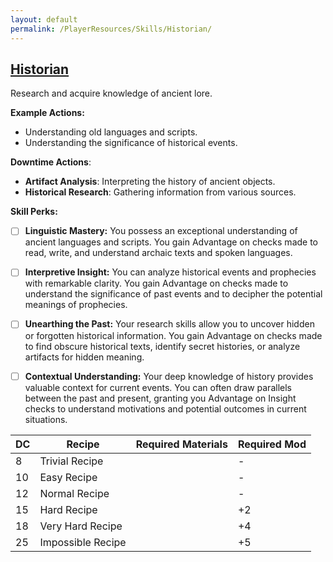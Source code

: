 ```yaml
---
layout: default
permalink: /PlayerResources/Skills/Historian/
---
```

## [Historian](#Historian)
Research and acquire knowledge of ancient lore.

**Example Actions:**

- Understanding old languages and scripts.
- Understanding the significance of historical events.

**Downtime Actions**:

- **Artifact Analysis**: Interpreting the history of ancient objects.
- **Historical Research**: Gathering information from various sources.

**Skill Perks:**

- [ ] **Linguistic Mastery:** You possess an exceptional understanding of ancient languages and scripts. You gain Advantage on checks made to read, write, and understand archaic texts and spoken languages.
  
- [ ] **Interpretive Insight:** You can analyze historical events and prophecies with remarkable clarity. You gain Advantage on checks made to understand the significance of past events and to decipher the potential meanings of prophecies.
  
- [ ] **Unearthing the Past:** Your research skills allow you to uncover hidden or forgotten historical information. You gain Advantage on checks made to find obscure historical texts, identify secret histories, or analyze artifacts for hidden meaning.
  
- [ ] **Contextual Understanding:** Your deep knowledge of history provides valuable context for current events. You can often draw parallels between the past and present, granting you Advantage on Insight checks to understand motivations and potential outcomes in current situations.

| **DC** | **Recipe**        | **Required Materials** | **Required Mod** |
| ------ | ----------------- | ---------------------- | ---------------- |
| 8      | Trivial Recipe    |                        | -                |
| 10     | Easy Recipe       |                        | -                |
| 12     | Normal Recipe     |                        | -                |
| 15     | Hard Recipe       |                        | +2               |
| 18     | Very Hard Recipe  |                        | +4               |
| 25     | Impossible Recipe |                        | +5               |